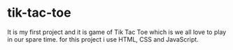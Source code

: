 # tik-tac-toe
It is my first project and it is game of Tik Tac Toe which is we all love to play in our spare time. for this project i use HTML, CSS and JavaScript.
